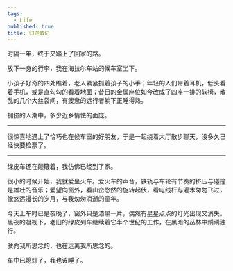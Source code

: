 ```yaml
---
tags:
  - Life
published: true
title: 归途散记
---
```


时隔一年，终于又踏上了回家的路。


放下一身的行李，我在海拉尔车站的候车室坐下。


小孩子好奇的四处瞧着，老人紧紧抓着孩子的小手；年轻的人们带着耳机，低头看着手机，或是直勾勾的看着地面；昔日的金属座位如今改成了四座一排的软椅，散乱的几个大丝袋间，有疲惫的远行者躺下正睡得熟。


拥挤的人潮中，多少近乡情怯的面庞。

---

很惊喜地遇上了恰巧也在候车室的好朋友，于是一起绕着大厅散步聊天，没多久已经快要检票了。

---

绿皮车还在颠簸着，我仿佛已经到了家。


很小的时候开始，我就爱坐火车。爱火车的声音，铁轨与车轮有节奏的挤压与碰撞是雄壮的音乐；爱望向窗外，看山峦悠然的旋转起伏，看电线杆与灌木匆匆飞过，像悠远漫长的岁月，与我匆匆消逝的童年。

今天上车时已是夜晚了，窗外只是漆黑一片，偶然有星星点点的灯光出现又消失。黑夜的凝视下，老旧的绿皮列车继续着它半个世纪的工作，在黑暗的丛林中踽踽独行。

驶向我所思念的，也在远离我所思念的。



车中已熄灯了，我也该睡了。


